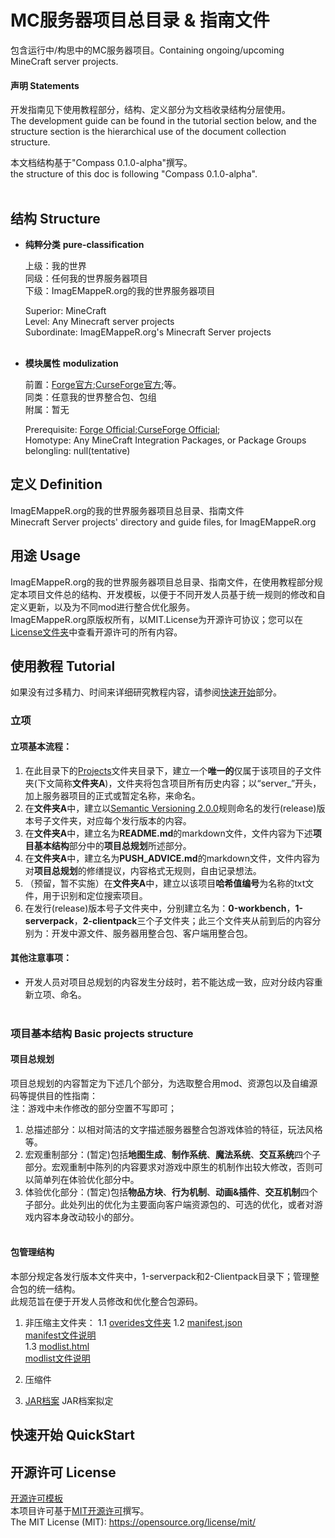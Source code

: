 # MC服务器项目总目录 & 指南文件
包含运行中/构思中的MC服务器项目。Containing ongoing/upcoming MineCraft server projects.
#### 声明 Statements
开发指南见下使用教程部分，结构、定义部分为文档收录结构分层使用。<br>
The development guide can be found in the tutorial section below, and the structure section is the hierarchical use of the document collection structure.<br>

本文档结构基于"Compass 0.1.0-alpha"撰写。<br>
the structure of this doc is following "Compass 0.1.0-alpha".<br><br>

## 结构 Structure
- **纯粹分类** **pure-classification**
  
  上级：我的世界<br>
  同级：任何我的世界服务器项目<br>
  下级：ImagEMappeR.org的我的世界服务器项目<br>

  Superior: MineCraft<br>
  Level: Any Minecraft server projects<br>
  Subordinate: ImagEMappeR.org's Minecraft Server projects<br><br>
  
- **模块属性** **modulization**
  
  前置：[Forge官方](https://files.minecraftforge.net/net/minecraftforge/forge/);[CurseForge官方](https://www.curseforge.com/);等。<br>
  同类：任意我的世界整合包、包组<br>
  附属：暂无<br>
  
  Prerequisite: [Forge Official](https://files.minecraftforge.net/net/minecraftforge/forge/);[CurseForge Official](https://www.curseforge.com/);<br>
  Homotype: Any MineCraft Integration Packages, or Package Groups<br>
  belongling: null(tentative)<br>

## 定义 Definition
ImagEMappeR.org的我的世界服务器项目总目录、指南文件<br>
Minecraft Server projects' directory and guide files, for ImagEMappeR.org

## 用途 Usage
ImagEMappeR.org的我的世界服务器项目总目录、指南文件，在使用教程部分规定本项目文件总的结构、开发模板，以便于不同开发人员基于统一规则的修改和自定义更新，以及为不同mod进行整合优化服务。<br>
ImagEMappeR.org原版权所有，以MIT.License为开源许可协议；您可以在[License文件夹](https://github.com/Liphael/MineCraft-Server-Projects/tree/main/License)中查看开源许可的所有内容。<br>

## 使用教程 Tutorial
如果没有过多精力、时间来详细研究教程内容，请参阅[快速开始](https://github.com/Liphael/MineCraft-Server-Projects/blob/main/README.md#%E5%BF%AB%E9%80%9F%E5%BC%80%E5%A7%8B-quickstart)部分。
### 立项 
#### 立项基本流程：
1. 在此目录下的[Projects](https://github.com/Liphael/MineCraft-Server-Projects/tree/main/Projects)文件夹目录下，建立一个**唯一的**仅属于该项目的子文件夹(下文简称**文件夹A**)，文件夹将包含项目所有历史内容；以“server_”开头，加上服务器项目的正式或暂定名称，来命名。<br>
2. 在**文件夹A**中，建立以[Semantic Versioning 2.0.0](https://semver.org/lang/zh-CN/)规则命名的发行(release)版本号子文件夹，对应每个发行版本的内容。<br>
3. 在**文件夹A**中，建立名为**README.md**的markdown文件，文件内容为下述**项目基本结构**部分中的**项目总规划**所述部分。<br>
4. 在**文件夹A**中，建立名为**PUSH_ADVICE.md**的markdown文件，文件内容为对**项目总规划**的修缮提议，内容格式无规则，自由记录想法。<br>
5. （预留，暂不实施）在**文件夹A**中，建立以该项目**哈希值编号**为名称的txt文件，用于识别和定位搜索项目。
6. 在发行(release)版本号子文件夹中，分别建立名为：**0-workbench**，**1-serverpack**，**2-clientpack**三个子文件夹；此三个文件夹从前到后的内容分别为：开发中源文件、服务器用整合包、客户端用整合包。
#### 其他注意事项：
* 开发人员对项目总规划的内容发生分歧时，若不能达成一致，应对分歧内容重新立项、命名。<br><br>

### 项目基本结构 Basic projects structure
#### 项目总规划
项目总规划的内容暂定为下述几个部分，为选取整合用mod、资源包以及自编源码等提供目的性指南：<br>
注：游戏中未作修改的部分空置不写即可；<br>
1. 总描述部分：以相对简洁的文字描述服务器整合包游戏体验的特征，玩法风格等。
2. 宏观重制部分：(暂定)包括**地图生成**、**制作系统**、**魔法系统**、**交互系统**四个子部分。宏观重制中陈列的内容要求对游戏中原生的机制作出较大修改，否则可以简单列在体验优化部分中。
3. 体验优化部分：(暂定)包括**物品方块**、**行为机制**、**动画&插件**、**交互机制**四个子部分。此处列出的优化为主要面向客户端资源包的、可选的优化，或者对游戏内容本身改动较小的部分。<br><br>

#### 包管理结构
本部分规定各发行版本文件夹中，1-serverpack和2-Clientpack目录下；管理整合包的统一结构。<br>
此规范旨在便于开发人员修改和优化整合包源码。<br>
1. 非压缩主文件夹：
1.1 [overides文件夹](https://github.com/Liphael/MineCraft-Server-Projects/tree/main/Projects/server_temp/0.1.0-beta/1-serverpack/1.20.1_forge47.3.0/overrides)
1.2 [manifest.json](https://github.com/Liphael/MineCraft-Server-Projects/blob/main/Projects/server_temp/0.1.0-beta/1-serverpack/1.20.1_forge47.3.0/manifest.json)<br>
   [manifest文件说明](https://github.com/Liphael/MineCraft-Server-Projects/blob/main/Projects/server_temp/0.1.0-beta/1-serverpack/1.20.1_forge47.3.0/README.md#manifestjson%E6%96%87%E4%BB%B6%E8%AF%B4%E6%98%8E)<br>
1.3 [modlist.html](https://github.com/Liphael/MineCraft-Server-Projects/blob/main/Projects/server_temp/0.1.0-beta/1-serverpack/1.20.1_forge47.3.0/modlist.html)<br>
   [modlist文件说明](https://github.com/Liphael/MineCraft-Server-Projects/blob/main/Projects/server_temp/0.1.0-beta/1-serverpack/1.20.1_forge47.3.0/README.md#modlisthtml%E6%96%87%E4%BB%B6%E8%AF%B4%E6%98%8E)<br>
   
3. 压缩件
4. [JAR档案](https://zh.wikipedia.org/wiki/JAR_(%E6%96%87%E4%BB%B6%E6%A0%BC%E5%BC%8F))
JAR档案拟定


## 快速开始 QuickStart


## 开源许可 License
[开源许可模板](https://github.com/Liphael/MineCraft-Server-Projects/blob/main/License/MIT-%E8%AE%B8%E5%8F%AF-%E7%AE%80%E4%B8%AD%E7%BF%BB%E8%AF%91.txt)<br>
本项目许可基于[MIT开源许可](https://opensource.org/license/mit/)撰写。<br>
The MIT License (MIT): https://opensource.org/license/mit/<br>
